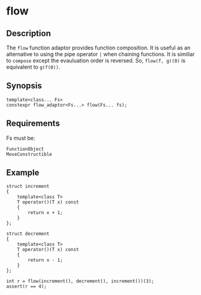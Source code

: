 flow
====

Description
-----------

The `flow` function adaptor provides function composition. It is useful as
an alternative to using the pipe operator `|` when chaining functions. It
is similiar to `compose` except the evauluation order is reversed. So,
`flow(f, g)(0)` is equivalent to `g(f(0))`.


Synopsis
--------

    template<class... Fs>
    constexpr flow_adaptor<Fs...> flow(Fs... fs);

Requirements
------------

Fs must be:

    FunctionObject
    MoveConstructible

Example
-------

    struct increment
    {
        template<class T>
        T operator()(T x) const
        {
            return x + 1;
        }
    };

    struct decrement
    {
        template<class T>
        T operator()(T x) const
        {
            return x - 1;
        }
    };

    int r = flow(increment(), decrement(), increment())(3);
    assert(r == 4);

